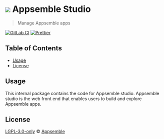 # ![](https://gitlab.com/appsemble/appsemble/-/raw/0.33.7/config/assets/logo.svg) Appsemble Studio

> Manage Appsemble apps

[![GitLab CI](https://gitlab.com/appsemble/appsemble/badges/0.33.7/pipeline.svg)](https://gitlab.com/appsemble/appsemble/-/releases/0.33.7)
[![Prettier](https://img.shields.io/badge/code_style-prettier-ff69b4.svg)](https://prettier.io)

## Table of Contents

- [Usage](#usage)
- [License](#license)

## Usage

This internal package contains the code for Appsemble studio. Appsemble studio is the web front end
that enables users to build and explore Appsemble apps.

## License

[LGPL-3.0-only](https://gitlab.com/appsemble/appsemble/-/blob/0.33.7/LICENSE.md) ©
[Appsemble](https://appsemble.com)

